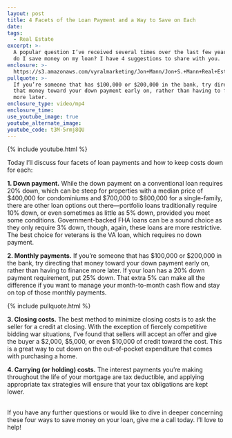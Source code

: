 ```yaml
---
layout: post
title: 4 Facets of the Loan Payment and a Way to Save on Each
date:
tags:
  - Real Estate
excerpt: >-
  A popular question I’ve received several times over the last few years is: How
  do I save money on my loan? I have 4 suggestions to share with you.
enclosure: >-
  https://s3.amazonaws.com/vyralmarketing/Jon+Mann/Jon+S.+Mann+Real+Estate-+4+Facets+of+the+Loan+Payment+and+a+Way+to+Save+on+Each.mp4
pullquote: >-
  If you’re someone that has $100,000 or $200,000 in the bank, try directing
  that money toward your down payment early on, rather than having to finance
  more later.
enclosure_type: video/mp4
enclosure_time:
use_youtube_image: true
youtube_alternate_image:
youtube_code: t3M-5rmj8QU
---
```


{% include youtube.html %}

Today I’ll discuss four facets of loan payments and how to keep costs down for each:&nbsp;

**1. Down payment.** While the down payment on a conventional loan requires 20% down, which can be steep for properties with a median price of $400,000 for condominiums and $700,000 to $800,000 for a single-family, there are other loan options out there—portfolio loans traditionally require 10% down, or even sometimes as little as 5% down, provided you meet some conditions. Government-backed FHA loans can be a sound choice as they only require 3% down, though, again, these loans are more restrictive. The best choice for veterans is the VA loan, which requires no down payment.&nbsp;

**2. Monthly payments.** If you’re someone that has $100,000 or $200,000 in the bank, try directing that money toward your down payment early on, rather than having to finance more later. If your loan has a 20% down payment requirement, put 25% down. That extra 5% can make all the difference if you want to manage your month-to-month cash flow and stay on top of those monthly payments.&nbsp;

{% include pullquote.html %}

**3. Closing costs.** The best method to minimize closing costs is to ask the seller for a credit at closing. With the exception of fiercely competitive bidding war situations, I’ve found that sellers will accept an offer and give the buyer a $2,000, $5,000, or even $10,000 of credit toward the cost. This is a great way to cut down on the out-of-pocket expenditure that comes with purchasing a home.&nbsp;

**4. Carrying (or holding) costs.** The interest payments you’re making throughout the life of your mortgage are tax deductible, and applying appropriate tax strategies will ensure that your tax obligations are kept lower.&nbsp;

<br>If you have any further questions or would like to dive in deeper concerning these four ways to save money on your loan, give me a call today. I’ll love to help!&nbsp;